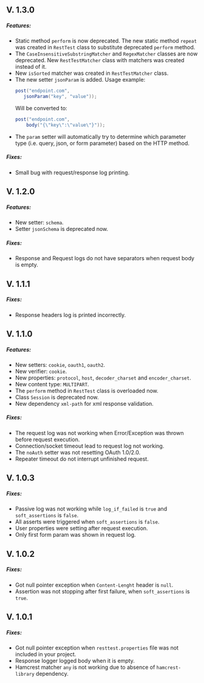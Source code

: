 ## V. 1.3.0
##### Features:
* Static method `perform` is now deprecated. The new static method `repeat` was created in `RestTest` class to substitute deprecated `perform` method.
* The `CaseInsensitiveSubstringMatcher` and `RegexMatcher` classes are now deprecated. New `RestTestMatcher` class with matchers was created instead of it.
* New `isSorted` matcher was created in `RestTestMatcher` class.
* The new setter `jsonParam` is added. Usage example:
     ```Java
     post("endpoint.com",
        jsonParam("key", "value"));
     ```
     Will be converted to:
     ```Java
     post("endpoint.com",
         body("{\"key\":\"value\"}"));
     ```
* The `param` setter will automatically try to determine which parameter type (i.e. query, json, or form parameter) based on the HTTP method.

##### Fixes:
* Small bug with request/response log printing. 

## V. 1.2.0
##### Features:
* New setter: `schema`.
* Setter `jsonSchema` is deprecated now.

##### Fixes:
* Response and Request logs do not have separators when request body is empty. 

## V. 1.1.1
##### Fixes:
* Response headers log is printed incorrectly.

## V. 1.1.0
##### Features:
* New setters: `cookie`, `oauth1`, `oauth2`.
* New verifier: `cookie`.
* New properties: `protocol`, `host`, `decoder_charset` and `encoder_charset`.
* New content type: `MULTIPART`.
* The `perform` method in `RestTest` class is overloaded now.
* Class `Session` is deprecated now.
* New dependency `xml-path` for xml response validation.

##### Fixes:
* The request log was not working when Error/Exception was thrown before request execution.
* Connection/socket timeout lead to request log not working.
* The `noAuth` setter was not resetting OAuth 1.0/2.0.
* Repeater timeout do not interrupt unfinished request.

## V. 1.0.3
##### Fixes:
* Passive log was not working while `log_if_failed` is `true` and `soft_assertions` is `false`.
* All asserts were triggered when `soft_assertions` is `false`.
* User properties were setting after request execution. 
* Only first form param was shown in request log.

## V. 1.0.2
##### Fixes:
* Got null pointer exception when `Content-Lenght` header is `null`.
* Assertion was not stopping after first failure, when `soft_assertions` is `true`.

## V. 1.0.1
##### Fixes:
* Got null pointer exception when `resttest.properties` file was not included in your project.
* Response logger logged body when it is empty.
* Hamcrest matcher `any` is not working due to absence of `hamcrest-library` dependency.